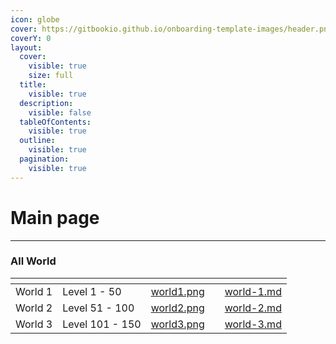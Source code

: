 ```yaml
---
icon: globe
cover: https://gitbookio.github.io/onboarding-template-images/header.png
coverY: 0
layout:
  cover:
    visible: true
    size: full
  title:
    visible: true
  description:
    visible: false
  tableOfContents:
    visible: true
  outline:
    visible: true
  pagination:
    visible: true
---
```


# Main page

***

### All World



<table data-view="cards"><thead><tr><th></th><th></th><th data-hidden data-card-cover data-type="files"></th><th data-hidden></th><th data-hidden data-card-target data-type="content-ref"></th></tr></thead><tbody><tr><td>World 1</td><td>Level   1 - 50</td><td><a href=".gitbook/assets/world1.png">world1.png</a></td><td></td><td><a href="world/world-1.md">world-1.md</a></td></tr><tr><td>World 2</td><td>Level  51 - 100</td><td><a href=".gitbook/assets/world2.png">world2.png</a></td><td></td><td><a href="world/world-2.md">world-2.md</a></td></tr><tr><td>World 3</td><td>Level  101 - 150</td><td><a href=".gitbook/assets/world3.png">world3.png</a></td><td></td><td><a href="world/world-3.md">world-3.md</a></td></tr></tbody></table>
